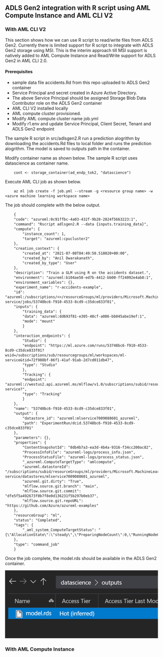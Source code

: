 ## ADLS Gen2 integration with R script using AML Compute Instance and AML CLI V2

### With AML CLI V2

This section shows how we can use R script to read/write files from ADLS Gen2. Currently there is limited support for R script to integrate with ADLS Gen2 storage using MSI. This is the interim approach till MSI support is natively added to AML Compute Instance and Read/Write support for ADLS Gen2 in AML CLI 2.0.


#### Prerequisites

- sample data file accidents.Rd from this repo uploaded to ADLS Gen2 container
- Service Principal and secret created in Azure Active Directory.
- The above Service Principal should be assigned Storage Blob Data Contributor role on the ADLS Gen2 container
- AML CLI V2 installed locally
- AML compute cluster provisioned.
- Modify AML compute cluster name job.yml
- Modify r1.env and update Service Principal, Client Secret, Tenant and ADLS Gen2 endpoint

The sample R script in src/adlsgen2.R run a prediction alogrithm by downloading the accidents.Rd files to local folder and runs the prediction alogrithm. The model is saved to outputs path in the container. 

Modify container name as shown below. The sample R script uses datascience as container name. 

        cont <- storage_container(ad_endp_tok2, "datascience")

Execute AML CLI job as shown below. 

        az ml job create -f job.yml --stream -g <resource group name> -w <azure machine learning workspace name>


The job should complete with the below output. 

        {
        "code": "azureml:0c91ffbc-4a03-432f-9b28-2824f5663223:1",
        "command": "Rscript adlsgen2.R --data {inputs.training_data}",
        "compute": {
            "instance_count": 1,
            "target": "azureml:cpucluster2"
        },
        "creation_context": {
            "created_at": "2021-07-08T04:49:50.518020+00:00",
            "created_by": "Anil Dwarakanath",
            "created_by_type": "User"
        },
        "description": "Train a GLM using R on the accidents dataset.",
        "environment": "azureml:b104ae58-ed7b-4412-bb00-ff24092e4ab8:1",
        "environment_variables": {},
        "experiment_name": "r-accidents-example",
        "id": "azureml:/subscriptions/<>/resourceGroups/ml/providers/Microsoft.MachineLearningServices/workspaces/ml-service/jobs/53748bc6-f910-4533-8cd9-c35dce833f01",
        "inputs": {
            "training_data": {
            "data": "azureml:dd693f81-e305-48cf-a086-bb045abe19ef:1",
            "mode": "mount"
            }
        },
        "interaction_endpoints": {
            "Studio": {
            "endpoint": "https://ml.azure.com/runs/53748bc6-f910-4533-8cd9-c35dce833f01?wsid=/subscriptions/sub/resourcegroups/ml/workspaces/ml-service&tid=72f988bf-86f1-41af-91ab-2d7cd011db47",
            "type": "Studio"
            },
            "Tracking": {
            "endpoint": "azureml://westus2.api.azureml.ms/mlflow/v1.0/subscriptions/subid/resourceGroups/ml/providers/Microsoft.MachineLearningServices/workspaces/ml-service?",
            "type": "Tracking"
            }
        },
        "name": "53748bc6-f910-4533-8cd9-c35dce833f01",
        "output": {
            "datastore_id": "azureml:mlservice7009088601_azureml",
            "path": "ExperimentRun/dcid.53748bc6-f910-4533-8cd9-c35dce833f01"
        },
        "parameters": {},
        "properties": {
            "ContentSnapshotId": "8db4b7a3-ea3d-4b4a-9316-f34cc200ac82",
            "ProcessInfoFile": "azureml-logs/process_info.json",
            "ProcessStatusFile": "azureml-logs/process_status.json",
            "_azureml.ComputeTargetType": "amlcompute",
            "azureml.datastoreId": "/subscriptions/subid/resourceGroups/ml/providers/Microsoft.MachineLearningServices/workspaces/ml-service/datastores/mlservice7009088601_azureml",
            "azureml.git.dirty": "True",
            "mlflow.source.git.branch": "main",
            "mlflow.source.git.commit": "dfe5f5a492673f0b7f8e0d136231f5b297b0eb37",
            "mlflow.source.git.repoURL": "https://github.com/Azure/azureml-examples"
        },
        "resourceGroup": "ml",
        "status": "Completed",
        "tags": {
            "_aml_system_ComputeTargetStatus": "{\"AllocationState\":\"steady\",\"PreparingNodeCount\":0,\"RunningNodeCount\":1,\"CurrentNodeCount\":1}"
        },
        "type": "command_job"
        }

Once the job complete, the model.rds should be available in the ADLS Gen2 container. 

![](assets/adlsoutput.png)


### With AML Compute Instance
